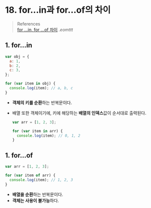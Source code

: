 # 18. for...in과 for...of의 차이

> References <br> <a href="https://velog.io/@eomttt/for-...in-for-...of-차이">for ...in, for ...of 차이</a> _.eomttt_

## 1. for...in

```javascript
var obj = {
  a: 1,
  b: 2,
  c: 3,
};

for (var item in obj) {
  console.log(item); // a, b, c
}
```

- **객체의 키를 순환**하는 반복문이다.
- 배열 또한 객체이기에, 키에 해당하는 **배열의 인덱스**값이 순서대로 출력된다.

  ```javascript
  var arr = [1, 2, 3];

  for (var item in arr) {
    console.log(item); // 0, 1, 2
  }
  ```

## 1. for...of

```javascript
var arr = [1, 2, 3];

for (var item of arr) {
  console.log(item); // 1, 2, 3
}
```

- **배열을 순환**하는 반복문이다.
- **객체는 사용이 불가능**하다.
